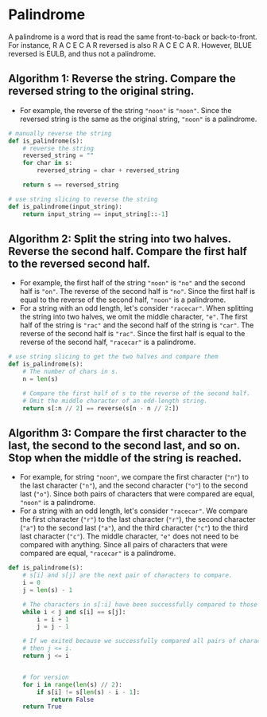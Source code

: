 # Palindrome

A palindrome is a word that is read the same front-to-back or back-to-front. For instance, R A C E C
A R reversed is also R A C E C A R. However, BLUE reversed is EULB, and thus not a palindrome.

## Algorithm 1: Reverse the string. Compare the reversed string to the original string.

- For example, the reverse of the string `"noon"` is `"noon"`. Since the reversed string is the same
  as the original string, `"noon"` is a palindrome.

```python
# manually reverse the string
def is_palindrome(s):
    # reverse the string
    reversed_string = ""
    for char in s:
        reversed_string = char + reversed_string

    return s == reversed_string

# use string slicing to reverse the string
def is_palindrome(input_string):
    return input_string == input_string[::-1]
```

## Algorithm 2: Split the string into two halves. Reverse the second half. Compare the first half to the reversed second half.

- For example, the first half of the string `"noon"` is `"no"` and the second half is `"on"`. The
  reverse of the second half is `"no"`. Since the first half is equal to the reverse of the second
  half, `"noon"` is a palindrome.
- For a string with an odd length, let's consider `"racecar"`. When splitting the string into two
  halves, we omit the middle character, `"e"`. The first half of the string is `"rac"` and the
  second half of the string is `"car"`. The reverse of the second half is `"rac"`. Since the first
  half is equal to the reverse of the second half, `"racecar"` is a palindrome.

```python
# use string slicing to get the two halves and compare them
def is_palindrome(s):
    # The number of chars in s.
    n = len(s)

    # Compare the first half of s to the reverse of the second half.
    # Omit the middle character of an odd-length string.
    return s[:n // 2] == reverse(s[n - n // 2:])
```

## Algorithm 3: Compare the first character to the last, the second to the second last, and so on. Stop when the middle of the string is reached.

- For example, for string `"noon"`, we compare the first character (`"n"`) to the last character
  (`"n"`), and the second character (`"o"`) to the second last (`"o"`). Since both pairs of
  characters that were compared are equal, `"noon"` is a palindrome.
- For a string with an odd length, let's consider `"racecar"`. We compare the first character
  (`"r"`) to the last character (`"r"`), the second character (`"a"`) to the second last (`"a"`),
  and the third character (`"c"`) to the third last character (`"c"`). The middle character, `"e"`
  does not need to be compared with anything. Since all pairs of characters that were compared are
  equal, `"racecar"` is a palindrome.

```python
def is_palindrome(s):
    # s[i] and s[j] are the next pair of characters to compare.
    i = 0
    j = len(s) - 1

    # The characters in s[:i] have been successfully compared to those in s[j:].
    while i < j and s[i] == s[j]:
        i = i + 1
        j = j - 1

    # If we exited because we successfully compared all pairs of characters,
    # then j <= i.
    return j <= i


    # for version
    for i in range(len(s) // 2):
        if s[i] != s[len(s) - i - 1]:
            return False
    return True
```
